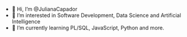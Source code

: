 - 👋 Hi, I’m @JulianaCapador
- 👀 I’m interested in Software Development, Data Science and Artificial Intelligence
- 🌱 I’m currently learning PL/SQL, JavaScript, Python and more.

<!---
JulianaCapador/JulianaCapador is a ✨ special ✨ repository because its `README.md` (this file) appears on your GitHub profile.
You can click the Preview link to take a look at your changes.
--->
